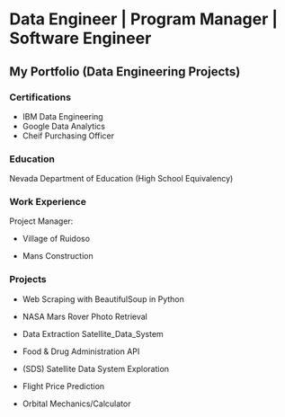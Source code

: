 # Data Engineer | Program Manager | Software Engineer
## My Portfolio (Data Engineering Projects)


### Certifications 
- IBM Data Engineering 
- Google Data Analytics
- Cheif Purchasing Officer 

### Education
Nevada Department of Education (High School Equivalency)

### Work Experience 
Project Manager:

- Village of Ruidoso

- Mans Construction
  
### Projects 
- Web Scraping with BeautifulSoup in Python

- NASA Mars Rover Photo Retrieval

- Data Extraction Satellite_Data_System

- Food & Drug Administration API

- (SDS) Satellite Data System Exploration

- Flight Price Prediction

- Orbital Mechanics/Calculator

